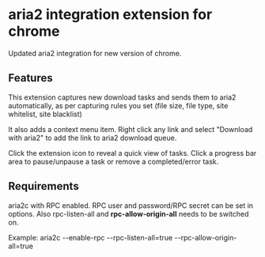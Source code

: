 aria2 integration extension for chrome
======================================

Updated aria2 integration for new version of chrome.

Features
--------
This extension captures new download tasks and sends them to aria2
automatically, as per capturing rules you set (file size, file type,
 site whitelist, site blacklist)

It also adds a context menu item. Right click any link and select
"Download with aria2" to add the link to aria2 download queue.

Click the extension icon to reveal a quick view of tasks. Click a
progress bar area to pause/unpause a task or remove a completed/error task.

Requirements
------------
aria2c with RPC enabled. RPC user and password/RPC secret can be set in options. 
Also rpc-listen-all and **rpc-allow-origin-all** needs to be switched on.

Example: aria2c --enable-rpc --rpc-listen-all=true --rpc-allow-origin-all=true
